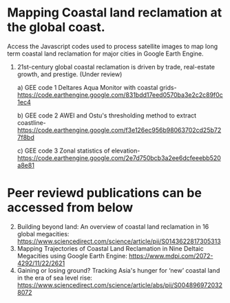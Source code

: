# Mapping Coastal land reclamation at the global coast.

Access the Javascript codes used to process satellite images to map long term coastal land reclamation for major cities in Google Earth Engine.<p> 

1. 21st-century global coastal reclamation is driven by trade, real-estate growth, and prestige. (Under review) <p>
   a) GEE code 1 Deltares Aqua Monitor with coastal grids- https://code.earthengine.google.com/831bdd17eed0570ba3e2c2c89f0c1ec4 <p>
   b) GEE code 2 AWEI and Ostu's thresholding method to extract coastline-https://code.earthengine.google.com/f3e126ec956b98063702cd25b727f8bd <p>
   c) GEE code 3 Zonal statistics of elevation- https://code.earthengine.google.com/2e7d750bcb3a2ee6dcfeeebb520a8e81 <p>

  # Peer reviewd publications can be accessed from below

2. Building beyond land: An overview of coastal land reclamation in 16 global megacities: https://www.sciencedirect.com/science/article/pii/S0143622817305313
3. Mapping Trajectories of Coastal Land Reclamation in Nine Deltaic Megacities using Google Earth Engine: https://www.mdpi.com/2072-4292/11/22/2621
4. Gaining or losing ground? Tracking Asia's hunger for ‘new’ coastal land in the era of sea level rise: https://www.sciencedirect.com/science/article/abs/pii/S0048969720328072

  
